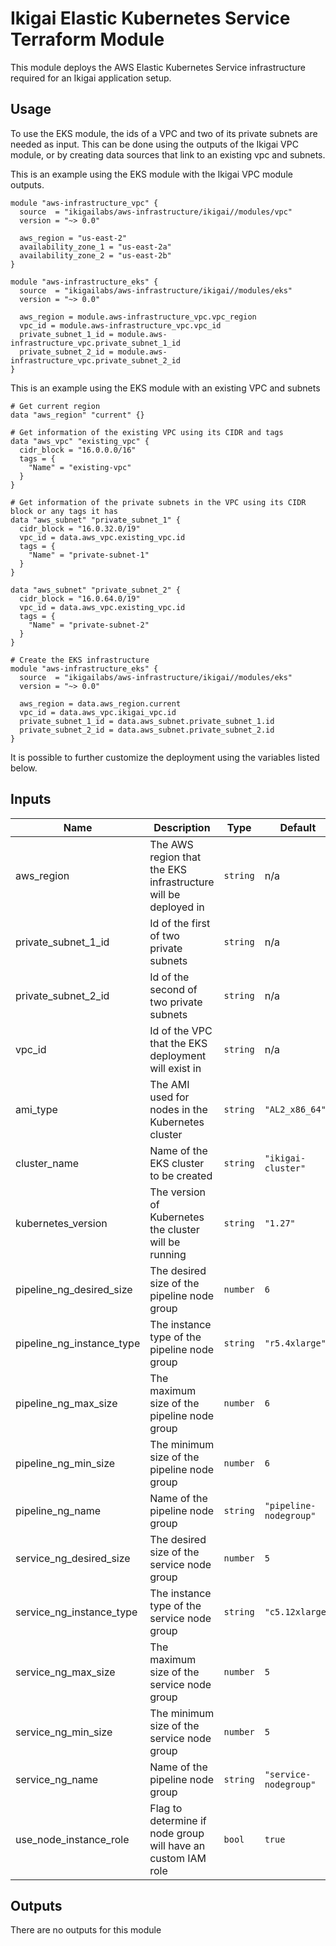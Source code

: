# Ikigai Elastic Kubernetes Service Terraform Module

This module deploys the AWS Elastic Kubernetes Service infrastructure required for an Ikigai application setup.

## Usage

To use the EKS module, the ids of a VPC and two of its private subnets are needed as input. This can be done using the outputs of the Ikigai VPC module, or by creating data sources that link to an existing vpc and subnets.

This is an example using the EKS module with the Ikigai VPC module outputs.

```hcl
module "aws-infrastructure_vpc" {
  source  = "ikigailabs/aws-infrastructure/ikigai//modules/vpc"
  version = "~> 0.0"
  
  aws_region = "us-east-2"
  availability_zone_1 = "us-east-2a"
  availability_zone_2 = "us-east-2b"
}

module "aws-infrastructure_eks" {
  source  = "ikigailabs/aws-infrastructure/ikigai//modules/eks"
  version = "~> 0.0"
  
  aws_region = module.aws-infrastructure_vpc.vpc_region
  vpc_id = module.aws-infrastructure_vpc.vpc_id
  private_subnet_1_id = module.aws-infrastructure_vpc.private_subnet_1_id
  private_subnet_2_id = module.aws-infrastructure_vpc.private_subnet_2_id
}
```

This is an example using the EKS module with an existing VPC and subnets

```hcl
# Get current region
data "aws_region" "current" {}

# Get information of the existing VPC using its CIDR and tags
data "aws_vpc" "existing_vpc" {
  cidr_block = "16.0.0.0/16"
  tags = {
    "Name" = "existing-vpc"
  }
}

# Get information of the private subnets in the VPC using its CIDR block or any tags it has
data "aws_subnet" "private_subnet_1" {
  cidr_block = "16.0.32.0/19"
  vpc_id = data.aws_vpc.existing_vpc.id
  tags = {
    "Name" = "private-subnet-1"
  }
}

data "aws_subnet" "private_subnet_2" {
  cidr_block = "16.0.64.0/19"
  vpc_id = data.aws_vpc.existing_vpc.id
  tags = {
    "Name" = "private-subnet-2"
  }
}

# Create the EKS infrastructure
module "aws-infrastructure_eks" {
  source  = "ikigailabs/aws-infrastructure/ikigai//modules/eks"
  version = "~> 0.0"
  
  aws_region = data.aws_region.current
  vpc_id = data.aws_vpc.ikigai_vpc.id
  private_subnet_1_id = data.aws_subnet.private_subnet_1.id
  private_subnet_2_id = data.aws_subnet.private_subnet_2.id
}
```

It is possible to further customize the deployment using the variables listed below.

## Inputs

| Name | Description | Type | Default | Required |
|------|-------------|------|---------|:--------:|
| aws_region | The AWS region that the EKS infrastructure will be deployed in | `string` | n/a | yes |
| private_subnet_1_id | Id of the first of two private subnets | `string` | n/a | yes |
| private_subnet_2_id | Id of the second of two private subnets | `string` | n/a | yes |
| vpc_id | Id of the VPC that the EKS deployment will exist in | `string` | n/a | yes |
| ami_type | The AMI used for nodes in the Kubernetes cluster | `string` | `"AL2_x86_64"` | no |
| cluster_name | Name of the EKS cluster to be created | `string` | `"ikigai-cluster"` | no |
| kubernetes_version | The version of Kubernetes the cluster will be running |`string` | `"1.27"` | no |
| pipeline_ng_desired_size | The desired size of the pipeline node group | `number` | `6` | no |
| pipeline_ng_instance_type | The instance type of the pipeline node group | `string` | `"r5.4xlarge"` | no |
| pipeline_ng_max_size | The maximum size of the pipeline node group | `number` | `6` | no |
| pipeline_ng_min_size | The minimum size of the pipeline node group | `number` | `6` | no |
| pipeline_ng_name | Name of the pipeline node group | `string` | `"pipeline-nodegroup"` | no |
| service_ng_desired_size | The desired size of the service node group | `number` | `5` | no |
| service_ng_instance_type | The instance type of the service node group | `string` | `"c5.12xlarge"` | no |
| service_ng_max_size | The maximum size of the service node group | `number` | `5` | no |
| service_ng_min_size | The minimum size of the service node group | `number` | `5` | no |
| service_ng_name | Name of the pipeline node group | `string` | `"service-nodegroup"` | no |
| use_node_instance_role | Flag to determine if node group will have an custom IAM role | `bool` | `true` | no |

## Outputs

There are no outputs for this module